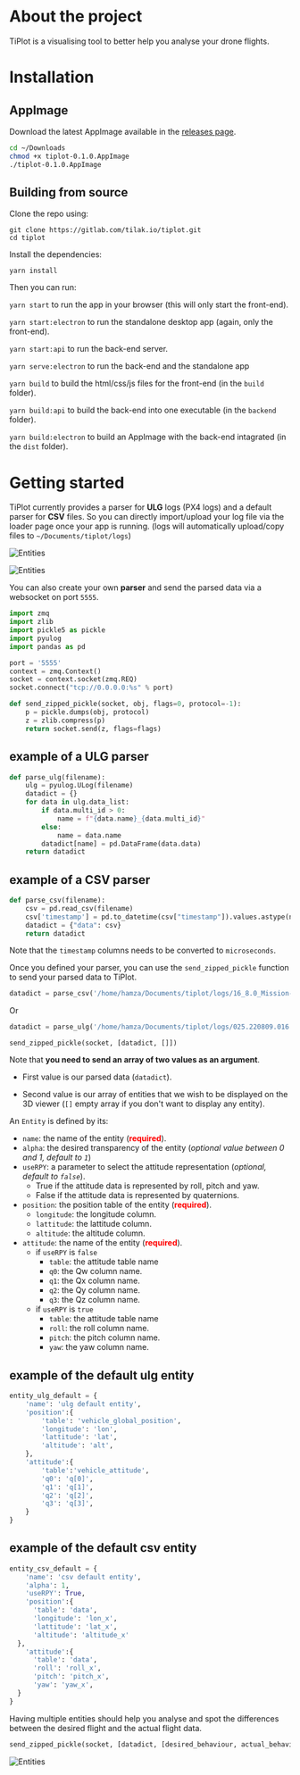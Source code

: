 # About the project

TiPlot is a visualising tool to better help you analyse your drone flights.

# Installation

## AppImage

Download the latest AppImage available in the [releases page]().

```bash
cd ~/Downloads
chmod +x tiplot-0.1.0.AppImage
./tiplot-0.1.0.AppImage
```

## Building from source 

Clone the repo using:

```
git clone https://gitlab.com/tilak.io/tiplot.git
cd tiplot
```

Install the dependencies:

```
yarn install
```

Then you can run:

`yarn start` to run the app in your browser (this will only start the front-end).

`yarn start:electron` to run the standalone desktop app (again, only the front-end).

`yarn start:api` to run the back-end server.

`yarn serve:electron` to run the back-end and the standalone app

`yarn build` to build the html/css/js files for the front-end (in the `build` folder).

`yarn build:api` to build the back-end into one executable (in the `backend` folder).

`yarn build:electron` to build an AppImage with the back-end intagrated (in the `dist` folder).

# Getting started

TiPlot currently provides a parser for **ULG** logs (PX4 logs) and a default parser for **CSV** files. So you can directly import/upload your log file via the loader page once your app is running. (logs will automatically upload/copy files to `~/Documents/tiplot/logs`)

![Entities](docs/demo_ulg.gif)

![Entities](docs/demo_csv.gif)

You can also create your own **parser** and send the parsed data via a websocket on port `5555`.

```python
import zmq
import zlib
import pickle5 as pickle
import pyulog
import pandas as pd

port = '5555'
context = zmq.Context()
socket = context.socket(zmq.REQ)
socket.connect("tcp://0.0.0.0:%s" % port)

def send_zipped_pickle(socket, obj, flags=0, protocol=-1):
    p = pickle.dumps(obj, protocol)
    z = zlib.compress(p)
    return socket.send(z, flags=flags)
```

## example of a ULG parser

```python
def parse_ulg(filename):
    ulg = pyulog.ULog(filename)
    datadict = {}
    for data in ulg.data_list:
        if data.multi_id > 0:
            name = f"{data.name}_{data.multi_id}"
        else:
            name = data.name
        datadict[name] = pd.DataFrame(data.data)
    return datadict
```

## example of a CSV parser
```python
def parse_csv(filename):
    csv = pd.read_csv(filename)
    csv['timestamp'] = pd.to_datetime(csv["timestamp"]).values.astype(np.int64) / 1e4
    datadict = {"data": csv} 
    return datadict
```

Note that the `timestamp` columns needs to be converted to `microseconds`.

Once you defined your parser, you can use the `send_zipped_pickle` function to send your parsed data to TiPlot.

```python
datadict = parse_csv('/home/hamza/Documents/tiplot/logs/16_8.0_Mission-2022-08-23_09-43-20_corrected.csv')
```

Or

```python
datadict = parse_ulg('/home/hamza/Documents/tiplot/logs/025.220809.016.ulg')
```

```
send_zipped_pickle(socket, [datadict, []])
```

Note that **you need to send an array of two values as an argument**.

- First value is our parsed data (`datadict`).

- Second value is our array of entities that we wish to be displayed on the 3D viewer (`[]` empty array if you don't want to display any entity). 

An `Entity` is defined by its:
- `name`: the name of the entity (**<span style="color:red">required</span>**).
- `alpha`: the desired transparency of the entity (*optional value between 0 and 1, default to `1`*)
- `useRPY`: a parameter to select the attitude representation  (*optional, default to `false`*).
  - True if the attitude data is represented by roll, pitch and yaw.
  - False if the attitude data is represented by quaternions.
- `position`: the position table of the entity (**<span style="color:red">required</span>**).
    - `longitude`: the longitude column.
    - `lattitude`: the lattitude column.
    - `altitude`: the altitude column.
- `attitude`: the name of the entity (**<span style="color:red">required</span>**).
  - if `useRPY` is `false`
      - `table`: the attitude table name
      - `q0`: the Qw column name.
      - `q1`: the Qx column name.
      - `q2`: the Qy column name.
      - `q3`: the Qz column name. 
  - if `useRPY` is `true`
      - `table`: the attitude table name
      - `roll`: the roll column name.
      - `pitch`: the pitch column name.
      - `yaw`: the yaw column name.

## example of the default ulg entity
```python
entity_ulg_default = {
    'name': 'ulg default entity',
    'position':{
        'table': 'vehicle_global_position',
        'longitude': 'lon',
        'lattitude': 'lat',
        'altitude': 'alt',
    },
    'attitude':{
        'table':'vehicle_attitude',
        'q0': 'q[0]',
        'q1': 'q[1]',
        'q2': 'q[2]',
        'q3': 'q[3]',
    }
}
```
## example of the default csv entity
```python
entity_csv_default = {
    'name': 'csv default entity',
    'alpha': 1,
    'useRPY': True,
    'position':{
      'table': 'data',
      'longitude': 'lon_x',
      'lattitude': 'lat_x',
      'altitude': 'altitude_x'
  },
    'attitude':{
      'table': 'data',
      'roll': 'roll_x',
      'pitch': 'pitch_x',
      'yaw': 'yaw_x',
  }
}

```
Having multiple entities should help you analyse and spot the differences between the desired flight and the actual flight data.

```python
send_zipped_pickle(socket, [datadict, [desired_behaviour, actual_behaviour]])
```

![Entities](docs/entities.gif)
